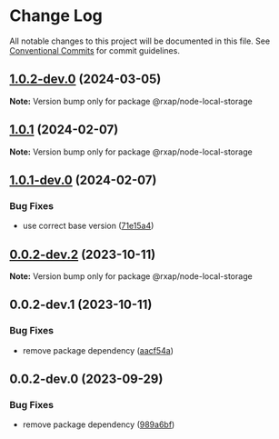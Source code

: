 # Change Log

All notable changes to this project will be documented in this file.
See [Conventional Commits](https://conventionalcommits.org) for commit guidelines.

## [1.0.2-dev.0](https://gitlab.com/rxap/packages/compare/@rxap/node-local-storage@1.0.1...@rxap/node-local-storage@1.0.2-dev.0) (2024-03-05)

**Note:** Version bump only for package @rxap/node-local-storage

## [1.0.1](https://gitlab.com/rxap/packages/compare/@rxap/node-local-storage@1.0.1-dev.0...@rxap/node-local-storage@1.0.1) (2024-02-07)

**Note:** Version bump only for package @rxap/node-local-storage

## [1.0.1-dev.0](https://gitlab.com/rxap/packages/compare/@rxap/node-local-storage@0.0.2-dev.2...@rxap/node-local-storage@1.0.1-dev.0) (2024-02-07)

### Bug Fixes

- use correct base version ([71e15a4](https://gitlab.com/rxap/packages/commit/71e15a49f9ee249076ae8ae0987a15143fe18836))

## [0.0.2-dev.2](https://gitlab.com/rxap/packages/compare/@rxap/node-local-storage@0.0.2-dev.1...@rxap/node-local-storage@0.0.2-dev.2) (2023-10-11)

**Note:** Version bump only for package @rxap/node-local-storage

## 0.0.2-dev.1 (2023-10-11)

### Bug Fixes

- remove package dependency ([aacf54a](https://gitlab.com/rxap/packages/commit/aacf54a427bf0eddd124b97ac19e634260263b10))

## 0.0.2-dev.0 (2023-09-29)

### Bug Fixes

- remove package dependency ([989a6bf](https://gitlab.com/rxap/packages/commit/989a6bfc0e8aa858e7d6fd552ac0269c546a1e87))
